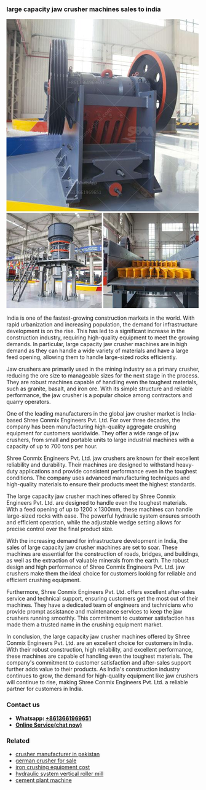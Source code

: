 <h3>large capacity jaw crusher machines sales to india</h3><img src='1708663304.jpg' alt=''><p>India is one of the fastest-growing construction markets in the world. With rapid urbanization and increasing population, the demand for infrastructure development is on the rise. This has led to a significant increase in the construction industry, requiring high-quality equipment to meet the growing demands. In particular, large capacity jaw crusher machines are in high demand as they can handle a wide variety of materials and have a large feed opening, allowing them to handle large-sized rocks efficiently.</p><p>Jaw crushers are primarily used in the mining industry as a primary crusher, reducing the ore size to manageable sizes for the next stage in the process. They are robust machines capable of handling even the toughest materials, such as granite, basalt, and iron ore. With its simple structure and reliable performance, the jaw crusher is a popular choice among contractors and quarry operators.</p><p>One of the leading manufacturers in the global jaw crusher market is India-based Shree Conmix Engineers Pvt. Ltd. For over three decades, the company has been manufacturing high-quality aggregate crushing equipment for customers worldwide. They offer a wide range of jaw crushers, from small and portable units to large industrial machines with a capacity of up to 700 tons per hour.</p><p>Shree Conmix Engineers Pvt. Ltd. jaw crushers are known for their excellent reliability and durability. Their machines are designed to withstand heavy-duty applications and provide consistent performance even in the toughest conditions. The company uses advanced manufacturing techniques and high-quality materials to ensure their products meet the highest standards.</p><p>The large capacity jaw crusher machines offered by Shree Conmix Engineers Pvt. Ltd. are designed to handle even the toughest materials. With a feed opening of up to 1200 x 1300mm, these machines can handle large-sized rocks with ease. The powerful hydraulic system ensures smooth and efficient operation, while the adjustable wedge setting allows for precise control over the final product size.</p><p>With the increasing demand for infrastructure development in India, the sales of large capacity jaw crusher machines are set to soar. These machines are essential for the construction of roads, bridges, and buildings, as well as the extraction of valuable minerals from the earth. The robust design and high performance of Shree Conmix Engineers Pvt. Ltd. jaw crushers make them the ideal choice for customers looking for reliable and efficient crushing equipment.</p><p>Furthermore, Shree Conmix Engineers Pvt. Ltd. offers excellent after-sales service and technical support, ensuring customers get the most out of their machines. They have a dedicated team of engineers and technicians who provide prompt assistance and maintenance services to keep the jaw crushers running smoothly. This commitment to customer satisfaction has made them a trusted name in the crushing equipment market.</p><p>In conclusion, the large capacity jaw crusher machines offered by Shree Conmix Engineers Pvt. Ltd. are an excellent choice for customers in India. With their robust construction, high reliability, and excellent performance, these machines are capable of handling even the toughest materials. The company's commitment to customer satisfaction and after-sales support further adds value to their products. As India's construction industry continues to grow, the demand for high-quality equipment like jaw crushers will continue to rise, making Shree Conmix Engineers Pvt. Ltd. a reliable partner for customers in India.</p><h3>Contact us</h3><ul><li><strong>Whatsapp:&nbsp;<a href="https://wa.me/8613661969651">+8613661969651</a></strong></li><li><a href="https://swt.shibang-china.com/?git&amp;zhl&amp;large capacity jaw crusher machines sales to india"><strong>Online Service(chat now)</strong></a></li></ul><h3>Related</h3><ul><li><a href='crusher manufacturer in pakistan.md'>crusher manufacturer in pakistan</a></li><li><a href='german crusher for sale.md'>german crusher for sale</a></li><li><a href='iron crushing equipment cost.md'>iron crushing equipment cost</a></li><li><a href='hydraulic system vertical roller mill.md'>hydraulic system vertical roller mill</a></li><li><a href='cement plant machine.md'>cement plant machine</a></li></ul>